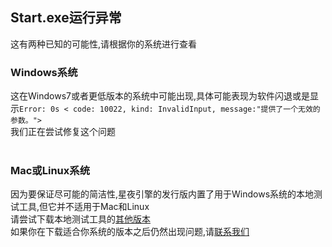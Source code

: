 ## Start.exe运行异常
这有两种已知的可能性,请根据你的系统进行查看<br/>
### Windows系统
这在Windows7或者更低版本的系统中可能出现,具体可能表现为软件闪退或是显示`Error: 0s < code: 10022, kind: InvalidInput, message:"提供了一个无效的参数。">`<br/>
我们正在尝试修复这个问题<br/><br/>
### Mac或Linux系统
因为要保证尽可能的简洁性,星夜引擎的发行版内置了用于Windows系统的本地测试工具,但它并不适用于Mac和Linux<br/>
请尝试下载本地测试工具的[其他版本]()<br/>
如果你在下载适合你系统的版本之后仍然出现问题,请[联系我们](#交流与反馈)<br/>